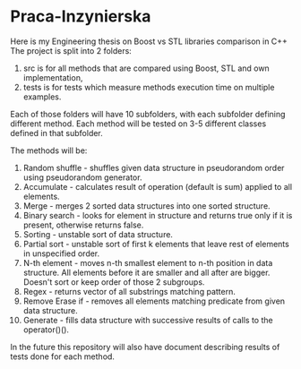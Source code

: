 # Praca-Inzynierska
Here is my Engineering thesis on Boost vs STL libraries comparison in C++
The project is split into 2 folders:
1. src is for all methods that are compared using Boost, STL and own implementation,
2. tests is for tests which measure methods execution time on multiple examples.
   
Each of those folders will have 10 subfolders, with each subfolder defining different method.
Each method will be tested on 3-5 different classes defined in that subfolder.

The methods will be:
1. Random shuffle - shuffles given data structure in pseudorandom order using pseudorandom generator.
2. Accumulate - calculates result of operation (default is sum) applied to all elements.
3. Merge - merges 2 sorted data structures into one sorted structure.
4. Binary search - looks for element in structure and returns true only if it is present, otherwise returns false.
5. Sorting - unstable sort of data structure.
6. Partial sort - unstable sort of first k elements that leave rest of elements in unspecified order.
7. N-th element - moves n-th smallest element to n-th position in data structure. All elements before it are smaller and all after are bigger. Doesn't sort or keep order of those 2 subgroups.
8. Regex - returns vector of all substrings matching pattern.
9. Remove Erase if - removes all elements matching predicate from given data structure.
10. Generate - fills data structure with successive results of calls to the operator()().

In the future this repository will also have document describing results of tests done for each method.
